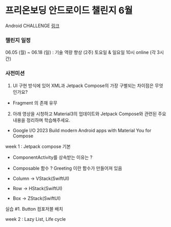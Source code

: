# 프리온보딩 안드로이드 챌린지 6월

Android CHALLENGE [링크](https://www.wanted.co.kr/events/pre_challenge_android_3) 

### 챌린지 일정

06.05 (월) ~ 06.18 (일) : 기술 역량 향상 (2주) 토요일 & 일요일 10시 online (각 3시간)

### 사전미션

1. UI 구현 방식에 있어 XML과 Jetpack Compose의 가장 구별되는 차이점은 무엇인가요?

- Fragment 의 존재 유무

2. 아래 영상을 시청하고 Material3의 업데이트와 Jetpack Compose와 관련된 주요 내용을 정리하며 학습해주세요.

  - Google I/O 2023 Build modern Android apps with Material You for Compose


week 1 : Jetpack compose 기본

- ComponentActivity를 상속받는 이유는 ?

- Composable 함수 ? 
  Greeting 이란 함수가 만들어져 있음
  
- Column -> VStack(SwiftUI)
- Row -> HStack(SwiftUI)
- Box -> ZStack(SwiftUI)

실습 #1. Button 컴포저블 배치

week 2 :  Lazy List, Life cycle
